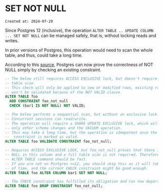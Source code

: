 # SET NOT NULL

```
Created at: 2024-07-29
```

Since Postgres 12 (inclusive), the operation `ALTER TABLE .. UPDATE COLUMN ...
SET NOT NULL` can be managed safely, that is, without locking reads and writes.

In prior versions of Postgres, this operation would need to scan the whole
table, and thus, could take a long time.

According to this
[source](http://web.archive.org/web/20240521033839/https://dba.stackexchange.com/questions/267947/how-can-i-set-a-column-to-not-null-without-locking-the-table-during-a-table-scan),
Postgres can now prove the correctness of NOT NULL simply by checking an
existing constraint.

```sql
-- The below still requires ACCESS EXCLUSIVE lock, but doesn't require a full
-- table scan.
-- This check will only be applied to new or modified rows, existing rows
-- won't be validated because of the NOT VALID clause.
ALTER TABLE foo
  ADD CONSTRAINT foo_not_null
  CHECK (bar1 IS NOT NULL) NOT VALID;

-- The below performs a sequential scan, but without an exclusive lock.
-- Concurrent sessions can read/write.
-- The operation will require a SHARE UPDATE EXCLUSIVE lock, which will block
-- only other schema changes and the VACUUM operation.
-- This may take a long time, but the operation is idempotent once the
--  constraint is marked as valid.
ALTER TABLE foo VALIDATE CONSTRAINT foo_not_null;

-- Requires ACCESS EXCLUSIVE LOCK, but foo_not_null proves that there is no
-- NULL in this column and a full table scan is not required. Therefore, the
-- ALTER TABLE command should be fast.
-- If you are not on Postgres >=12, you should skip this as it will take a lot
-- of time, and the current CHECK constraint might be good enough.
ALTER TABLE foo ALTER COLUMN bar1 SET NOT NULL;

-- The CHECK constraint has fulfilled its obligation and can now departure.
ALTER TABLE foo DROP CONSTRAINT foo_not_null;
```
